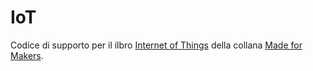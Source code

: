 # IoT
Codice di supporto per il ilbro [Internet of Things](http://iot.madeformakers.it) della collana [Made for Makers](http://madeformakers.it).
